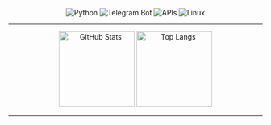 <div align="center">
  <img src="https://img.shields.io/badge/Python-3776AB?style=for-the-badge&logo=python&logoColor=white" alt="Python">
  <img src="https://img.shields.io/badge/Telegram%20Bot-26A5E4?style=for-the-badge&logo=telegram&logoColor=white" alt="Telegram Bot">
  <img src="https://img.shields.io/badge/API-005571?style=for-the-badge&logo=api&logoColor=white" alt="APIs">
  <img src="https://img.shields.io/badge/Linux-FCC624?style=for-the-badge&logo=linux&logoColor=black" alt="Linux">
</div>

---

<div align="center">
  <img height="150" src="https://github-readme-stats.vercel.app/api?username=seu-username&show_icons=true&theme=radical" alt="GitHub Stats">
  <img height="150" src="https://github-readme-stats.vercel.app/api/top-langs/?username=seu-username&layout=compact&theme=radical" alt="Top Langs">
</div>

---
